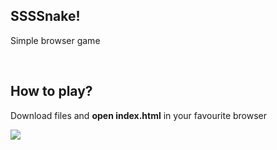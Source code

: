 <h2>
SSSSnake!
</h2>
<p>Simple browser game</p>
<br>
<h2>How to play?</h2>
<p>Download files and <b>open index.html</b> in your favourite browser</p>
<img src="https://1drv.ms/u/s!AqfLfSSptlSigdYGZqXttN5mZhmUIQ?e=YKYWfF/snake.gif">

